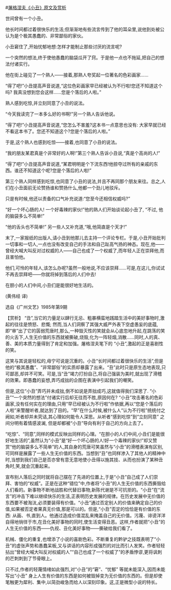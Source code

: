 #[屠格涅夫《小丑》原文及赏析](https://www.vrrw.net/wx/15593.html)

世间曾有一个小丑。

他长时间都过着很快乐的生活;但渐渐地有些流言传到了他的耳朵里,说他到处被公认为是个极其愚蠢的、非常鄙俗的家伙。

小丑窘住了,开始忧郁地想:怎样才能制止那些讨厌的流言呢?

一个突然的想法,终于使他愚蠢的脑袋瓜开了窍。于是他一点也不拖延,把自己的想法付诸实行。

他在街上碰见了一个熟人——接着,那熟人夸奖起一位著名的色彩画家……

“得了吧!”小丑提高声音说道,“这位色彩画家早已经被认为不行啦!您还不知道这个吗? 我真没想到您会这样……您是个落后的人啦。”

熟人感到吃惊,并立刻同意了小丑的说法。

“今天我读完了一本多么好的书啊!”另一个熟人告诉他说。

“得了吧!”小丑提高声音说道,“您怎么不害羞?这本书一点意思也没有: 大家早就已经不看这本书了。您还不知道这个?您是个落后的人啦。”

于是,这个熟人也感到吃惊——接着,也同意了小丑的说法。

“我的朋友某君真是个非常好的人啊!”第三个熟人告诉小丑说,“真是个高尚的人!”

“得了吧!”小丑提高声音说道,“某君明明是个下流东西!他掠夺过所有的亲戚的东西。谁还不知道这个呢?您是个落后的人啦!”

第三个熟人同样感到吃惊,也同意了小丑的说法,并且不再同那个朋友来往。总之,人们在小丑面前无论赞扬谁和赞扬什么,他都一个劲儿地驳斥。

只是有时候,他还以责备的口气补充说道:“您至今还相信权威吗?”

“好一个坏心肠的人! 一个好毒辣的家伙!”他的熟人们开始谈论起小丑了, “不过, 他的脑袋多么不简单!”

“他的舌头也不简单!” 另一些人又补充道,“哦,他简直是个天才!”

末了,一家报纸的出版人,请小丑到他那儿去主持一个评论专栏。于是,小丑开始批判一切事和一切人,一点也没有改变自己的手法和自己趾高气扬的神态。现在,他——曾经大喊大叫反对过权威的人——自己也成了一个权威了,而年轻人正在崇拜他,而且害怕他。

他们,可怜的年轻人,该怎么办呢?虽然一般地说,不应该崇拜……可是,在这儿,你试试不再去崇拜吧——你就将掉到落后的人们中去!

在胆小的人们中间,小丑们是能很好地生活的。

(黄伟经 译)

选自《广州文艺》1985年第9期



【赏析】 “丑”,当它的力量足以肆行无忌、粗暴横蛮地践踏生活中的美好事物时,激起的往往是愤怒、悲慨; 然而,当人们洞察了其强大威严外表下空虚愚妄的底蕴,即“审”出了它的孱弱荒唐时,那么,一种毁灭性的笑就会从心底忽地升起,在跳荡的笑的火舌下,人生无价值的东西就被撕破,烧毁,化为一阵轻烟,消散……同时,人的真、善、美的本质力量得到了肯定和加强。屠格涅夫笔下的 “小丑”,激起的正是喜剧性的笑。

这笑与其说是轻松的,毋宁可说是沉重的。小丑“长时间都过着很快乐的生活”,但是他的“极其愚蠢”、“非常鄙俗”的实质却暴露了出来。“丑”此时只是原生态地表现,只可鄙恶,却并不可笑。可是,当“丑”竭力打扮自己,将自己强装为美时,就出现了滑稽的效果。即愚蠢的妄想,弄巧成拙的企图在表演中引起我们的嘲笑。

但是,这位“小丑”弄巧并未成拙,倒不如说是弄拙成巧,这就值得我们深思了. “小丑”“一个突然的想法”付诸实行后却无往而不胜,原因何在? “小丑”攻击著名的色彩画家,没有任何实在的理由,只用“早已经被认为不行啦”作依据,再以“您是个落后的人啦”来警醒听者,就达到了目的。“早”在什么时候,被什么人“认为不行啦”统统付之阙如,听者却并未究诘,其心理如何能令人深思。从听者“感到吃惊”到“立刻同意” 之间分明有着情感波澜, 但是却都被“小丑”导向有利于自己的方向上去了。

“吃惊”、“同意”,同样的模式反映出同样的心理。“在胆小的人们中间,小丑们是能很好地生活的”,虽然认为“小丑”是“好一个坏心肠的人!好一个毒辣的家伙!”却又赞赏“他的脑袋多么不简单”的人,其自身的荒唐可笑虽然与“小丑”的滑稽表演有区别,可同样是展露了一些人生无价值的东西。当想到“丑”也同样渗入了其他人的精神中时,当想到我们自己是否亦曾有意无意地使小丑得以施其技、从而也扮演了某种丑角时,笑,就会沉重起来。

宣布别人落后之同时就将自己摆在了先进的位置上,于是“小丑”自己成了人们崇拜、害怕的“权威”。正是在这种“错位”中,作者将“小丑”的人生无价值的东西撕毁给人们看的。新事物不断地战胜和代替旧事物,新陈代谢是不可抗拒的。“小丑”在“流言”的冲击下难以继续快乐的生活,正表明历史发展的规律。在历史发展中无价值的东西要不被淘汰,必须要装得有价值。“小丑”通过否定别人的价值来确定自己的价值,如果被否定者果真无价值,那是可以的。但是,“小丑”否定的恰恰是有价值的东西: 从画、书,直到人。他通过造成价值混乱来掩盖自己的无价值。污蔑、诽谤洋洋自得地徜徉于市,在丑化美好事物的同时,使生活变得丑恶。这样,作者就把“小丑”的人生无价值的东西——仇视、丑化美好事物——撕破给我们看了。

机械、僵化的重复,也增添了小说的喜剧色彩。不断重复的黔驴之技既表明了“小丑”的虚张声势和愚蠢呆板,又与讲话的内容形成强烈的对比而引人发笑。作者轻轻拈出“曾经大喊大叫反对权威的人”“自己也成了一个权威了”的矛盾悖谬,更将讽刺的芒刺刺到了节骨眼上。

只不过,作者的轻蔑情绪如此强烈,对“小丑”的“窘”、“忧郁” 等就未能深入,因而未能写出“小丑” 身上人生有价值的东西是如何被毁掉变为无价值的东西的。但是却使笔触更为犀利、集中,以简劲峻急而给人以深刻印象。这,正是微型小说的特长。

